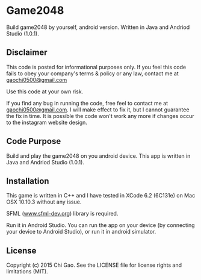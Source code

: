 # Game2048
Build game2048 by yourself, android version. 
Written in Java and Andriod Studio (1.0.1).


## Disclaimer
This code is posted for informational purposes only. If you feel this code fails to obey your company's terms & policy or any law, contact me at gaochi0500@gmail.com

Use this code at your own risk.

If you find any bug in running the code, free feel to contact me at gaochi0500@gmail.com. I will make effect to fix it, but I cannot guarantee the fix in time. It is possible the code won't work any more if changes occur to the instagram website design.


## Code Purpose
Build and play the game2048 on you android device.
This app is written in Java and Andriod Studio (1.0.1).


## Installation

This game is written in C++ and I have tested in XCode 6.2 (6C131e) on Mac OSX 10.10.3 without any issue.

SFML (www.sfml-dev.org) library is required.

Run it in Android Studio. You can run the app on your device (by connecting your device to Android Studio), or run it in android simulator.


## License

Copyright (c) 2015 Chi Gao. See the LICENSE file for license rights and limitations (MIT).


